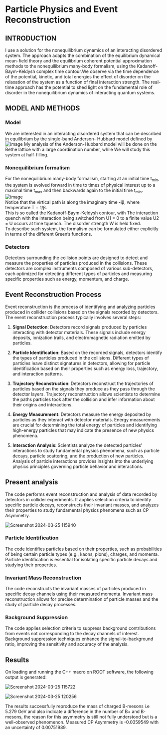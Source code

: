 # Particle Physics and Event Reconstruction

## INTRODUCTION
I use a solution for the nonequilibrium dynamics of an interacting disordered system. The approach
adapts the combination of the equilibrium dynamical mean-field theory and the equilibrium coherent potential
approximation methods to the nonequilibrium many-body formalism, using the Kadanoff-Baym-Keldysh complex
time contour.We observe via the time dependence of the potential, kinetic, and total energies
the effect of disorder on the relaxation of the system as a function of final interaction strength. The real-time
approach has the potential to shed light on the fundamental role of disorder in the nonequilibrium dynamics of
interacting quantum systems.

## MODEL AND METHODS


### Model
We are interested in an interacting disordered system that
can be described in equilibrium by the single-band Anderson-
Hubbard model defined by
<br />
![image](https://github.com/ubsuny/ExactDiagonalisation-CP2P2024/assets/50903294/dc190fcd-1480-4c03-b872-03789f924f9d)
My analysis of the Anderson-Hubbard model will be
done on the Bethe lattice with a large coordination number, while We will study this system at half-filling.


### Nonequilibrium formalism
For the nonequilibrium many-body formalism, starting at
an initial time t<sub>min</sub>, the system is evolved forward in time to
times of physical interest up to a maximal time t<sub>max</sub> and then
backwards again to the initial time t<sub>min</sub>.
<br />
![image](https://github.com/ubsuny/ExactDiagonalisation-CP2P2024/assets/50903294/1bfb6f1f-be54-4c63-99e3-767738dd874a)
<br />
Notice that the virtical path is along the imaginary time -iβ, where temperature T = 1/β.
<br />
This is so called the Kadanoff-Baym-Keldysh contour, with The interaction quench with the interaction
being switched from U1 = 0 to a finite value U2 = U occurs at
time tquench. The disorder strength W is held fixed.
<br />
To describe such system, the formalism can be formulated either explicitly
in terms of the different Green’s functions.


### Detectors
Detectors surrounding the collision points are designed to detect and measure the properties of particles produced in the collisions. These detectors are complex instruments composed of various sub-detectors, each optimized for detecting different types of particles and measuring specific properties such as energy, momentum, and charge.

## Event Reconstruction Process
Event reconstruction is the process of identifying and analyzing particles produced in collider collisions based on the signals recorded by detectors. The event reconstruction process typically involves several steps:

1. **Signal Detection**: Detectors record signals produced by particles interacting with detector materials. These signals include energy deposits, ionization trails, and electromagnetic radiation emitted by particles.

2. **Particle Identification**: Based on the recorded signals, detectors identify the types of particles produced in the collisions. Different types of particles leave distinct signatures in detectors, allowing for particle identification based on their properties such as energy loss, trajectory, and interaction patterns.

3. **Trajectory Reconstruction**: Detectors reconstruct the trajectories of particles based on the signals they produce as they pass through the detector layers. Trajectory reconstruction allows scientists to determine the paths particles took after the collision and infer information about their origins and interactions.

4. **Energy Measurement**: Detectors measure the energy deposited by particles as they interact with detector materials. Energy measurements are crucial for determining the total energy of particles and identifying high-energy particles that may indicate the presence of new physics phenomena.

5. **Interaction Analysis**: Scientists analyze the detected particles' interactions to study fundamental physics phenomena, such as particle decays, particle scattering, and the production of new particles. Analysis of particle interactions provides insights into the underlying physics principles governing particle behavior and interactions.

## Present analysis
The code performs event reconstruction and analysis of data recorded by detectors in collider experiments. It applies selection criteria to identify specific particle decays, reconstructs their invariant masses, and analyzes their properties to study fundamental physics phenomena such as CP Asymmetry.

![Screenshot 2024-03-25 115940](https://github.com/ubsuny/MLppCollision_CP2P2024/assets/143828394/6e31efc0-accc-40da-ae21-985c86a70171)

### Particle Identification
The code identifies particles based on their properties, such as probabilities of being certain particle types (e.g., kaons, pions), charges, and momenta. Particle identification is essential for isolating specific particle decays and studying their properties.

### Invariant Mass Reconstruction
The code reconstructs the invariant masses of particles produced in specific decay channels using their measured momenta. Invariant mass reconstruction allows for precise determination of particle masses and the study of particle decay processes.

### Background Suppression
The code applies selection criteria to suppress background contributions from events not corresponding to the decay channels of interest. Background suppression techniques enhance the signal-to-background ratio, improving the sensitivity and accuracy of the analysis.

## Results
On loading and running the C++ macro on ROOT software, the following output is generated:

![Screenshot 2024-03-25 115722](https://github.com/ubsuny/MLppCollision_CP2P2024/assets/143828394/fa7d0b15-e9cd-4771-b30b-305ad16b4b75)


![Screenshot 2024-03-25 120256](https://github.com/ubsuny/MLppCollision_CP2P2024/assets/143828394/3cbd237b-506d-4479-9a5a-1e24f1304672)

The results successfully reproduce the mass of charged B-mesons i.e 5.279 GeV and also indicate a difference in the number of B+ and B- mesons, the reason for this asymmetry is still not fully understood but is a well-observed phenomenon.
Measured CP Asymmetry is -0.0359549 with an uncertainty of 0.00751989.
